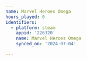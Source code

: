 ```yaml
---
name: Marvel Heroes Omega
hours_played: 0
identifiers:
  - platform: steam
    appid: '226320'
    name: Marvel Heroes Omega
    synced_on: '2024-07-04'

---
```

